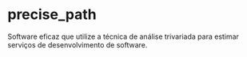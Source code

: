 # precise_path
Software eficaz que utilize a técnica de análise trivariada para estimar serviços de desenvolvimento de software.
